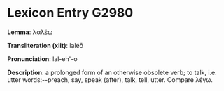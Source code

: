 # Lexicon Entry G2980

**Lemma**: λαλέω

**Transliteration (xlit)**: laléō

**Pronunciation**: lal-eh'-o

**Description**:
a prolonged form of an otherwise obsolete verb; to talk, i.e. utter words:--preach, say, speak (after), talk, tell, utter. Compare λέγω.
